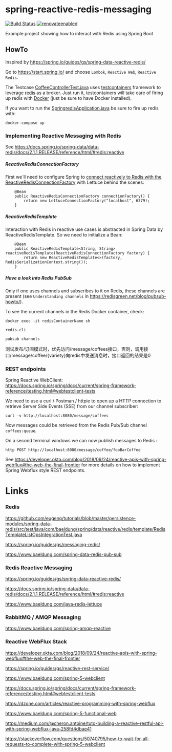spring-reactive-redis-messaging
======================================================================================
[![Build Status](https://travis-ci.org/jonashackt/spring-reactive-redis-messaging.svg?branch=master)](https://travis-ci.org/jonashackt/spring-reactive-redis-messaging)
[![renovateenabled](https://img.shields.io/badge/renovate-enabled-yellow)](https://renovatebot.com)

Example project showing how to interact with Redis using Spring Boot 

## HowTo

Inspired by https://spring.io/guides/gs/spring-data-reactive-redis/

Go to https://start.spring.io/ and choose `Lombok`, `Reactive Web`, `Reactive Redis`.

The Testcase [CoffeeControllerTest.java](src/test/java/de/jonashackt/springredis/controller/CoffeeControllerTest.java) uses [testcontainers](https://www.testcontainers.org/) framework to leverage [redis](https://redis.io/) as a broker. Just run it, testcontainers will take care of firing up redis with [Docker](https://www.docker.com/) (just be sure to have Docker installed).

If you want to run the [SpringredisApplication.java](src/main/java/de/jonashackt/springredis/SpringredisApplication.java) be sure to fire up redis with:

```
docker-compose up
```

### Implementing Reactive Messaging with Redis

See https://docs.spring.io/spring-data/data-redis/docs/2.1.1.RELEASE/reference/html/#redis:reactive

##### ReactiveRedisConnectionFactory

First we´ll need to configure Spring to [connect reactively to Redis with the ReactiveRedisConnectionFactory](https://docs.spring.io/spring-data/data-redis/docs/2.1.1.RELEASE/reference/html/#redis:reactive:connectors:lettuce) with Lettuce behind the scenes:

```
    @Bean
    public ReactiveRedisConnectionFactory connectionFactory() {
        return new LettuceConnectionFactory("localhost", 6379);
    }
```

##### ReactiveRedisTemplate

Interaction with Redis in reactive use cases is abstracted in Spring Data by ReactiveRedisTemplate. So we need to initialize a Bean:

```
    @Bean
    public ReactiveRedisTemplate<String, String> reactiveRedisTemplate(ReactiveRedisConnectionFactory factory) {
        return new ReactiveRedisTemplate<>(factory, RedisSerializationContext.string());
    }
```

##### Have a look into Redis PubSub

Only if one uses channels and subscribes to it on Redis, these channels are present (see `Understanding channels` in https://redisgreen.net/blog/pubsub-howto/).

To see the current channels in the Redis Docker container, check:

```
docker exec -it redisContainerName sh

redis-cli

pubsub channels
```

测试发布/订阅模式时，优先访问/message/coffees接口，否则，调用接口/message/coffee/{variety}向redis中发送消息时，接口返回的结果是0

### REST endpoints

Spring Reactive WebClient: https://docs.spring.io/spring/docs/current/spring-framework-reference/testing.html#webtestclient-tests

We need to use a curl / Postman / httpie to open up a HTTP connection to retrieve Server Side Events (SSE) from our channel subscriber:

```
curl -v http://localhost:8080/message/coffees
```

Now messages could be retrieved from the Redis Pub/Sub channel `coffees:queue`.

On a second terminal windows we can now publish messages to Redis :

```
http POST http://localhost:8080/message/coffee/fooBarCoffee
```

See https://developer.okta.com/blog/2018/09/24/reactive-apis-with-spring-webflux#the-web-the-final-frontier for more details on how to implement Spring Webflux style REST endpoints.


# Links

### Redis

https://github.com/eugenp/tutorials/blob/master/persistence-modules/spring-data-redis/src/test/java/com/baeldung/spring/data/reactive/redis/template/RedisTemplateListOpsIntegrationTest.java

https://spring.io/guides/gs/messaging-redis/

https://www.baeldung.com/spring-data-redis-pub-sub


### Redis Reactive Messaging

https://spring.io/guides/gs/spring-data-reactive-redis/

https://docs.spring.io/spring-data/data-redis/docs/2.1.1.RELEASE/reference/html/#redis:reactive

https://www.baeldung.com/java-redis-lettuce


### RabbitMQ / AMQP Messaging

https://www.baeldung.com/spring-amqp-reactive


### Reactive WebFlux Stack

https://developer.okta.com/blog/2018/09/24/reactive-apis-with-spring-webflux#the-web-the-final-frontier

https://spring.io/guides/gs/reactive-rest-service/

https://www.baeldung.com/spring-5-webclient

https://docs.spring.io/spring/docs/current/spring-framework-reference/testing.html#webtestclient-tests

https://dzone.com/articles/reactive-programming-with-spring-webflux

https://www.baeldung.com/spring-5-functional-web

https://medium.com/@cheron.antoine/tuto-building-a-reactive-restful-api-with-spring-webflux-java-258fd4dbae41

https://stackoverflow.com/questions/50740795/how-to-wait-for-all-requests-to-complete-with-spring-5-webclient


